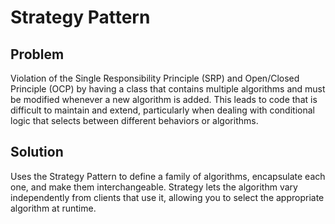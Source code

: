 # Strategy Pattern

## Problem
Violation of the Single Responsibility Principle (SRP) and Open/Closed Principle (OCP) by having a class that contains multiple algorithms and must be modified whenever a new algorithm is added. This leads to code that is difficult to maintain and extend, particularly when dealing with conditional logic that selects between different behaviors or algorithms.

## Solution
Uses the Strategy Pattern to define a family of algorithms, encapsulate each one, and make them interchangeable. Strategy lets the algorithm vary independently from clients that use it, allowing you to select the appropriate algorithm at runtime.